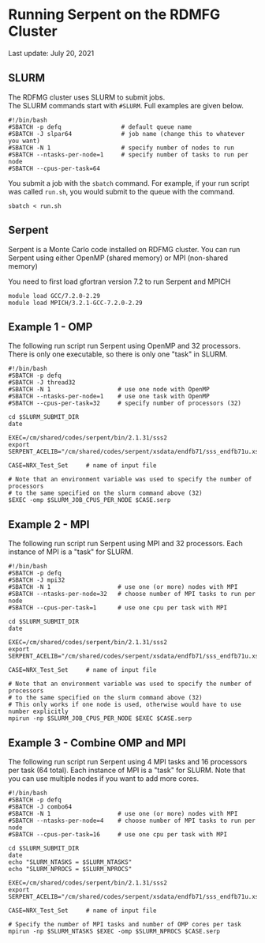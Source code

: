 # Running Serpent on the RDMFG Cluster

Last update: July 20, 2021

## SLURM

The RDFMG cluster uses SLURM to submit jobs.  
The SLURM commands start with `#SLURM`.  Full examples are given below.

```
#!/bin/bash
#SBATCH -p defq                 # default queue name
#SBATCH -J slpar64              # job name (change this to whatever you want)
#SBATCH -N 1                    # specify number of nodes to run
#SBATCH --ntasks-per-node=1     # specify number of tasks to run per node
#SBATCH --cpus-per-task=64
```

You submit a job with the `sbatch` command.  For example, if your run script was called `run.sh`, 
you would submit to the queue with the command.
```
sbatch < run.sh
```


## Serpent

Serpent is a Monte Carlo code installed on RDFMG cluster.
You can run Serpent using either OpenMP (shared memory) or MPI (non-shared memory)

You need to first load gfortran version 7.2 to run Serpent and MPICH
```
module load GCC/7.2.0-2.29
module load MPICH/3.2.1-GCC-7.2.0-2.29
```

## Example 1 - OMP

The following run script run Serpent using OpenMP and 32 processors.
There is only one executable, so there is only one "task" in SLURM.

```
#!/bin/bash
#SBATCH -p defq
#SBATCH -J thread32
#SBATCH -N 1                   # use one node with OpenMP
#SBATCH --ntasks-per-node=1    # use one task with OpenMP
#SBATCH --cpus-per-task=32     # specify number of processors (32)

cd $SLURM_SUBMIT_DIR
date

EXEC=/cm/shared/codes/serpent/bin/2.1.31/sss2
export SERPENT_ACELIB="/cm/shared/codes/serpent/xsdata/endfb71/sss_endfb71u.xsdata"

CASE=NRX_Test_Set     # name of input file

# Note that an environment variable was used to specify the number of processors
# to the same specified on the slurm command above (32)
$EXEC -omp $SLURM_JOB_CPUS_PER_NODE $CASE.serp
```

## Example 2 - MPI

The following run script run Serpent using MPI and 32 processors.
Each instance of MPI is a "task" for SLURM.

```
#!/bin/bash
#SBATCH -p defq
#SBATCH -J mpi32
#SBATCH -N 1                   # use one (or more) nodes with MPI
#SBATCH --ntasks-per-node=32   # choose number of MPI tasks to run per node
#SBATCH --cpus-per-task=1      # use one cpu per task with MPI

cd $SLURM_SUBMIT_DIR
date

EXEC=/cm/shared/codes/serpent/bin/2.1.31/sss2
export SERPENT_ACELIB="/cm/shared/codes/serpent/xsdata/endfb71/sss_endfb71u.xsdata"

CASE=NRX_Test_Set     # name of input file

# Note that an environment variable was used to specify the number of processors
# to the same specified on the slurm command above (32)
# This only works if one node is used, otherwise would have to use number explicitly
mpirun -np $SLURM_JOB_CPUS_PER_NODE $EXEC $CASE.serp
```

## Example 3 - Combine OMP and MPI

The following run script run Serpent using 4 MPI tasks and 16 processors per task (64 total).
Each instance of MPI is a "task" for SLURM.
Note that you can use multiple nodes if you want to add more cores.

```
#!/bin/bash
#SBATCH -p defq
#SBATCH -J combo64
#SBATCH -N 1                   # use one (or more) nodes with MPI
#SBATCH --ntasks-per-node=4    # choose number of MPI tasks to run per node
#SBATCH --cpus-per-task=16     # use one cpu per task with MPI

cd $SLURM_SUBMIT_DIR
date
echo "SLURM_NTASKS = $SLURM_NTASKS"
echo "SLURM_NPROCS = $SLURM_NPROCS"

EXEC=/cm/shared/codes/serpent/bin/2.1.31/sss2
export SERPENT_ACELIB="/cm/shared/codes/serpent/xsdata/endfb71/sss_endfb71u.xsdata"

CASE=NRX_Test_Set     # name of input file

# Specify the number of MPI tasks and number of OMP cores per task
mpirun -np $SLURM_NTASKS $EXEC -omp $SLURM_NPROCS $CASE.serp
```
